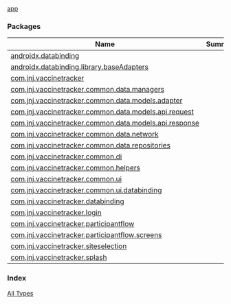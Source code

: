 [app](./index.md)

### Packages

| Name | Summary |
|---|---|
| [androidx.databinding](androidx.databinding/index.md) |  |
| [androidx.databinding.library.baseAdapters](androidx.databinding.library.base-adapters/index.md) |  |
| [com.jnj.vaccinetracker](com.jnj.vaccinetracker/index.md) |  |
| [com.jnj.vaccinetracker.common.data.managers](com.jnj.vaccinetracker.common.data.managers/index.md) |  |
| [com.jnj.vaccinetracker.common.data.models.adapter](com.jnj.vaccinetracker.common.data.models.adapter/index.md) |  |
| [com.jnj.vaccinetracker.common.data.models.api.request](com.jnj.vaccinetracker.common.data.models.api.request/index.md) |  |
| [com.jnj.vaccinetracker.common.data.models.api.response](com.jnj.vaccinetracker.common.data.models.api.response/index.md) |  |
| [com.jnj.vaccinetracker.common.data.network](com.jnj.vaccinetracker.common.data.network/index.md) |  |
| [com.jnj.vaccinetracker.common.data.repositories](com.jnj.vaccinetracker.common.data.repositories/index.md) |  |
| [com.jnj.vaccinetracker.common.di](com.jnj.vaccinetracker.common.di/index.md) |  |
| [com.jnj.vaccinetracker.common.helpers](com.jnj.vaccinetracker.common.helpers/index.md) |  |
| [com.jnj.vaccinetracker.common.ui](com.jnj.vaccinetracker.common.ui/index.md) |  |
| [com.jnj.vaccinetracker.common.ui.databinding](com.jnj.vaccinetracker.common.ui.databinding/index.md) |  |
| [com.jnj.vaccinetracker.databinding](com.jnj.vaccinetracker.databinding/index.md) |  |
| [com.jnj.vaccinetracker.login](com.jnj.vaccinetracker.login/index.md) |  |
| [com.jnj.vaccinetracker.participantflow](com.jnj.vaccinetracker.participantflow/index.md) |  |
| [com.jnj.vaccinetracker.participantflow.screens](com.jnj.vaccinetracker.participantflow.screens/index.md) |  |
| [com.jnj.vaccinetracker.siteselection](com.jnj.vaccinetracker.siteselection/index.md) |  |
| [com.jnj.vaccinetracker.splash](com.jnj.vaccinetracker.splash/index.md) |  |

### Index

[All Types](alltypes/index.md)